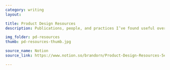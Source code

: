 ```yaml
---
category: writing
layout:

title: Product Design Resources
description: Publications, people, and practices I’ve found useful over the years.

img_folder: pd-resources
thumb: pd-resources-thumb.jpg

source_name: Notion
source_link: https://www.notion.so/brandorn/Product-Design-Resources-5e55e092a4d144ef898540cdf428c7cc

---
```


